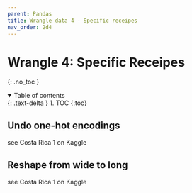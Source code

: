 ```yaml
---
parent: Pandas 
title: Wrangle data 4 - Specific receipes 
nav_order: 2d4 
---
```


# Wrangle 4: Specific Receipes
{: .no_toc } 
<details open markdown="block"> 
  <summary> 
    Table of contents 
  </summary> 
  {: .text-delta } 
1. TOC 
{:toc} 
</details> 

## Undo one-hot encodings
see Costa Rica 1 on Kaggle

## Reshape from wide to long
see Costa Rica 1 on Kaggle
